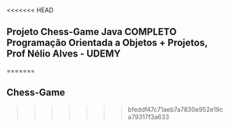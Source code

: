 <<<<<<< HEAD
## Projeto Chess-Game Java COMPLETO Programação Orientada a Objetos + Projetos, Prof Nélio Alves - UDEMY

=======
## Chess-Game 
>>>>>>> bfeddf47c71aeb7a7830e952e19ca79317f3a633
